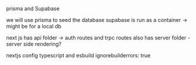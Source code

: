 







prisma and Supabase

we will use prisma to seed the database
supabase is run as a container -> might be for a local db


next js has api folder -> auth routes and trpc routes
also has server folder - server side rendering?


nextjs config typescript and esbuild ignorebuilderrors: true